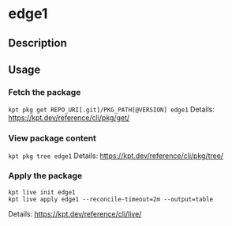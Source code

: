 # edge1

## Description


## Usage

### Fetch the package
`kpt pkg get REPO_URI[.git]/PKG_PATH[@VERSION] edge1`
Details: https://kpt.dev/reference/cli/pkg/get/

### View package content
`kpt pkg tree edge1`
Details: https://kpt.dev/reference/cli/pkg/tree/

### Apply the package
```
kpt live init edge1
kpt live apply edge1 --reconcile-timeout=2m --output=table
```
Details: https://kpt.dev/reference/cli/live/
